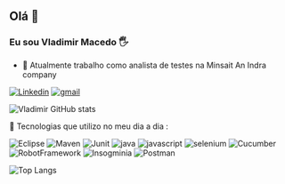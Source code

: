 
## Olá 👋
### Eu sou Vladimir Macedo 🖐️

- 🔭 Atualmente trabalho como analista de testes na Minsait An Indra company 

[![Linkedin](https://img.shields.io/badge/LinkedIn-0077B5?style=for-the-badge&logo=linkedin&logoColor=white)](https://www.linkedin.com/in/vladimir-macedo/)
[![gmail](https://img.shields.io/badge/Gmail-D14836?style=for-the-badge&logo=gmail&logoColor=white)](vldmacedojc@gmail.com) 

![Vladimir GitHub stats](https://github-readme-stats.vercel.app/api?username=Vladimir-Macedo&show_icons=true&theme=dracula) 

👯 Tecnologias que utilizo no meu dia a dia :

![Eclipse](https://img.shields.io/badge/eclipse-B0C4DE?style=for-the-badge&logo=Eclipse&logoColor=black)
![Maven](https://img.shields.io/badge/maven-A9A9A9?style=for-the-badge&logo=Maven&logoColor=black)
![Junit](https://img.shields.io/badge/Junit-A52A2A?style=for-the-badge&logo=Junit&logoColor=black)
![java](https://img.shields.io/badge/Java-ED8B00?style=for-the-badge&logo=openjdk&logoColor=black)
![javascript](https://img.shields.io/badge/JavaScript-F7DF1E?style=for-the-badge&logo=javascript&logoColor=black)
![selenium](https://img.shields.io/badge/Selenium-3CB371?style=for-the-badge&logo=selenium&logoColor=black)
![Cucumber](https://img.shields.io/badge/Cucumber-008000?style=for-the-badge&logo=Cucumber&logoColor=black)
![RobotFramework](https://img.shields.io/badge/RobotFramework-696969?style=for-the-badge&logo=RobotFramework&logoColor=white)
![Insogminia](https://img.shields.io/badge/Insogminia-836FFF?style=for-the-badge&logo=Insogminia&logoColor=white)
![Postman](https://img.shields.io/badge/Postman-ED8B00?style=for-the-badge&logo=Postman&logoColor=white)


![Top Langs](https://github-readme-stats.vercel.app/api/top-langs/?username=Vladimir-Macedo&hide_progress=true)
<!--
**Vladimir-Macedo/Vladimir-Macedo** is a ✨ _special_ ✨ repository because its `README.md` (this file) appears on your GitHub profile.

Here are some ideas to get you started:

- 🔭 I’m currently working on Minsait An Indra company 
- 🌱 I’m currently learning ...
- 👯 I’m looking to collaborate on ...
- 🤔 I’m looking for help with ...
- 💬 Ask me about ...
- 📫 How to reach me: ...
- 😄 Pronouns: ...
- ⚡ Fun fact: ...
-->
